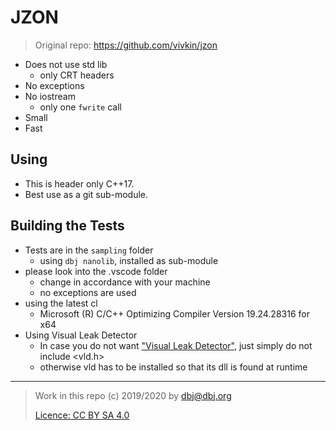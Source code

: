 # JZON 

> Original repo: https://github.com/vivkin/jzon

- Does not use std lib
  - only CRT headers
- No exceptions
- No iostream
  - only one `fwrite` call
- Small
- Fast

## Using

- This is header only C++17. 
- Best use as a git sub-module.

## Building the Tests

- Tests are in the `sampling` folder
  - using `dbj nanolib`, installed as sub-module
- please look into the .vscode folder
  - change in accordance with your machine
  - no exceptions are used
- using the latest cl 
  - Microsoft (R) C/C++ Optimizing Compiler Version 19.24.28316 for x64 
- Using Visual Leak Detector
  - In case you do not want ["Visual Leak Detector"](https://kinddragon.github.io/vld/), just simply do not include <vld.h>
  - otherwise vld has to be installed so that its dll is found at runtime

---

> Work in this repo (c) 2019/2020 by dbj@dbj.org
> 
> [Licence: CC BY SA 4.0](https://creativecommons.org/licenses/by-sa/4.0/)

